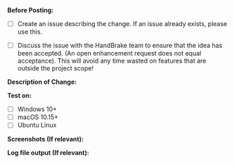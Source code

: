 
**Before Posting:**

- [ ] Create an issue describing the change. If an issue already exists, please use this.
- [ ] Discuss the issue with the HandBrake team to ensure that the idea has been accepted. (An open enhancement request does not equal acceptance). This will avoid any time wasted on features that are outside the project scope!


**Description of Change:**





**Test on:**

- [ ] Windows 10+
- [ ] macOS 10.15+
- [ ] Ubuntu Linux

**Screenshots (If relevant):**


**Log file output (If relevant):**
